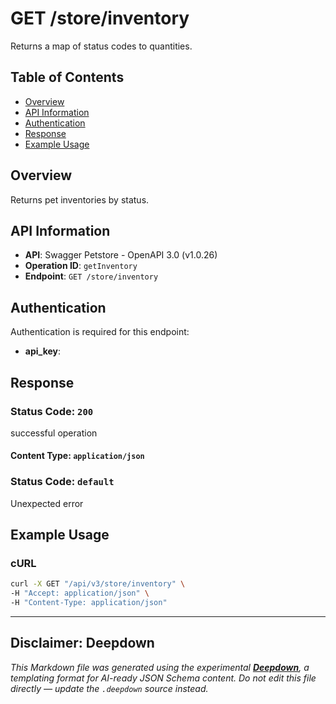 # GET /store/inventory

Returns a map of status codes to quantities.

## Table of Contents

- [Overview](#overview)
- [API Information](#api-information)
- [Authentication](#authentication)
- [Response](#response)
- [Example Usage](#example-usage)

## Overview

Returns pet inventories by status.

## API Information

- **API**: Swagger Petstore - OpenAPI 3.0 (v1.0.26)
- **Operation ID**: `getInventory`
- **Endpoint**: `GET /store/inventory`

## Authentication

Authentication is required for this endpoint:

- **api_key**: 



## Response

### Status Code: `200`

successful operation

#### Content Type: `application/json`

### Status Code: `default`

Unexpected error


## Example Usage

### cURL

```bash
curl -X GET "/api/v3/store/inventory" \
-H "Accept: application/json" \
-H "Content-Type: application/json"
```

---

## Disclaimer: Deepdown

_This Markdown file was generated using the experimental [**Deepdown**](https://github.com/deepgram/deepdown), a
templating format for AI-ready JSON Schema content._
_Do not edit this file directly — update the `.deepdown` source instead._